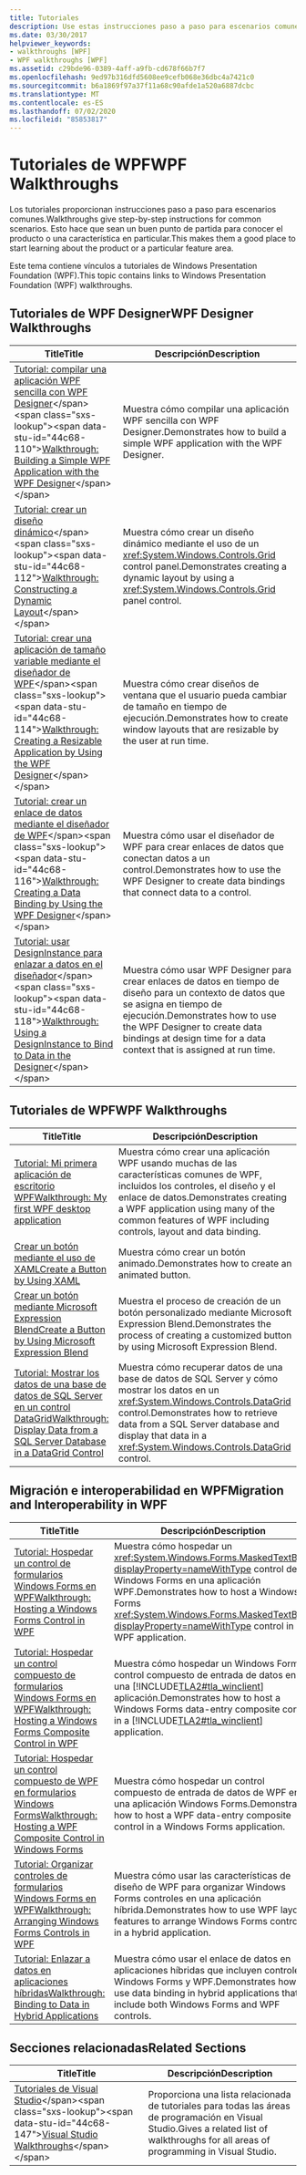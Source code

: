 ```yaml
---
title: Tutoriales
description: Use estas instrucciones paso a paso para escenarios comunes sobre el producto WPF o un área de características determinada.
ms.date: 03/30/2017
helpviewer_keywords:
- walkthroughs [WPF]
- WPF walkthroughs [WPF]
ms.assetid: c29bde96-0389-4aff-a9fb-cd678f66b7f7
ms.openlocfilehash: 9ed97b316dfd5608ee9cefb068e36dbc4a7421c0
ms.sourcegitcommit: b6a1869f97a37f11a68c90afde1a520a6887dcbc
ms.translationtype: MT
ms.contentlocale: es-ES
ms.lasthandoff: 07/02/2020
ms.locfileid: "85853817"
---
```

# <a name="wpf-walkthroughs"></a><span data-ttu-id="44c68-103">Tutoriales de WPF</span><span class="sxs-lookup"><span data-stu-id="44c68-103">WPF Walkthroughs</span></span>
<span data-ttu-id="44c68-104">Los tutoriales proporcionan instrucciones paso a paso para escenarios comunes.</span><span class="sxs-lookup"><span data-stu-id="44c68-104">Walkthroughs give step-by-step instructions for common scenarios.</span></span> <span data-ttu-id="44c68-105">Esto hace que sean un buen punto de partida para conocer el producto o una característica en particular.</span><span class="sxs-lookup"><span data-stu-id="44c68-105">This makes them a good place to start learning about the product or a particular feature area.</span></span>

 <span data-ttu-id="44c68-106">Este tema contiene vínculos a tutoriales de Windows Presentation Foundation (WPF).</span><span class="sxs-lookup"><span data-stu-id="44c68-106">This topic contains links to Windows Presentation Foundation (WPF) walkthroughs.</span></span>

## <a name="wpf-designer-walkthroughs"></a><span data-ttu-id="44c68-107">Tutoriales de WPF Designer</span><span class="sxs-lookup"><span data-stu-id="44c68-107">WPF Designer Walkthroughs</span></span>

|<span data-ttu-id="44c68-108">Title</span><span class="sxs-lookup"><span data-stu-id="44c68-108">Title</span></span>|<span data-ttu-id="44c68-109">Descripción</span><span class="sxs-lookup"><span data-stu-id="44c68-109">Description</span></span>|
|-----------|-----------------|
|<span data-ttu-id="44c68-110">[Tutorial: compilar una aplicación WPF sencilla con WPF Designer](https://docs.microsoft.com/previous-versions/visualstudio/visual-studio-2010/bb546972(v=vs.100))</span><span class="sxs-lookup"><span data-stu-id="44c68-110">[Walkthrough: Building a Simple WPF Application with the WPF Designer](https://docs.microsoft.com/previous-versions/visualstudio/visual-studio-2010/bb546972(v=vs.100))</span></span>|<span data-ttu-id="44c68-111">Muestra cómo compilar una aplicación WPF sencilla con WPF Designer.</span><span class="sxs-lookup"><span data-stu-id="44c68-111">Demonstrates how to build a simple WPF application with the WPF Designer.</span></span>|
|<span data-ttu-id="44c68-112">[Tutorial: crear un diseño dinámico](https://docs.microsoft.com/previous-versions/visualstudio/visual-studio-2010/bb514519(v=vs.100))</span><span class="sxs-lookup"><span data-stu-id="44c68-112">[Walkthrough: Constructing a Dynamic Layout](https://docs.microsoft.com/previous-versions/visualstudio/visual-studio-2010/bb514519(v=vs.100))</span></span>|<span data-ttu-id="44c68-113">Muestra cómo crear un diseño dinámico mediante el uso de un <xref:System.Windows.Controls.Grid> control panel.</span><span class="sxs-lookup"><span data-stu-id="44c68-113">Demonstrates creating a dynamic layout by using a <xref:System.Windows.Controls.Grid> panel control.</span></span>|
|<span data-ttu-id="44c68-114">[Tutorial: crear una aplicación de tamaño variable mediante el diseñador de WPF](https://docs.microsoft.com/previous-versions/visualstudio/visual-studio-2010/bb546954(v=vs.100))</span><span class="sxs-lookup"><span data-stu-id="44c68-114">[Walkthrough: Creating a Resizable Application by Using the WPF Designer](https://docs.microsoft.com/previous-versions/visualstudio/visual-studio-2010/bb546954(v=vs.100))</span></span>|<span data-ttu-id="44c68-115">Muestra cómo crear diseños de ventana que el usuario pueda cambiar de tamaño en tiempo de ejecución.</span><span class="sxs-lookup"><span data-stu-id="44c68-115">Demonstrates how to create window layouts that are resizable by the user at run time.</span></span>|
|<span data-ttu-id="44c68-116">[Tutorial: crear un enlace de datos mediante el diseñador de WPF](https://docs.microsoft.com/previous-versions/visualstudio/visual-studio-2010/dd434207(v=vs.100))</span><span class="sxs-lookup"><span data-stu-id="44c68-116">[Walkthrough: Creating a Data Binding by Using the WPF Designer](https://docs.microsoft.com/previous-versions/visualstudio/visual-studio-2010/dd434207(v=vs.100))</span></span>|<span data-ttu-id="44c68-117">Muestra cómo usar el diseñador de WPF para crear enlaces de datos que conectan datos a un control.</span><span class="sxs-lookup"><span data-stu-id="44c68-117">Demonstrates how to use the WPF Designer to create data bindings that connect data to a control.</span></span>|
|<span data-ttu-id="44c68-118">[Tutorial: usar DesignInstance para enlazar a datos en el diseñador](https://docs.microsoft.com/previous-versions/visualstudio/visual-studio-2010/dd490796(v=vs.100))</span><span class="sxs-lookup"><span data-stu-id="44c68-118">[Walkthrough: Using a DesignInstance to Bind to Data in the Designer](https://docs.microsoft.com/previous-versions/visualstudio/visual-studio-2010/dd490796(v=vs.100))</span></span>|<span data-ttu-id="44c68-119">Muestra cómo usar WPF Designer para crear enlaces de datos en tiempo de diseño para un contexto de datos que se asigna en tiempo de ejecución.</span><span class="sxs-lookup"><span data-stu-id="44c68-119">Demonstrates how to use the WPF Designer to create data bindings at design time for a data context that is assigned at run time.</span></span>|

## <a name="wpf-walkthroughs"></a><span data-ttu-id="44c68-120">Tutoriales de WPF</span><span class="sxs-lookup"><span data-stu-id="44c68-120">WPF Walkthroughs</span></span>

|<span data-ttu-id="44c68-121">Title</span><span class="sxs-lookup"><span data-stu-id="44c68-121">Title</span></span>|<span data-ttu-id="44c68-122">Descripción</span><span class="sxs-lookup"><span data-stu-id="44c68-122">Description</span></span>|
|-----------|-----------------|
|[<span data-ttu-id="44c68-123">Tutorial: Mi primera aplicación de escritorio WPF</span><span class="sxs-lookup"><span data-stu-id="44c68-123">Walkthrough: My first WPF desktop application</span></span>](walkthrough-my-first-wpf-desktop-application.md)|<span data-ttu-id="44c68-124">Muestra cómo crear una aplicación WPF usando muchas de las características comunes de WPF, incluidos los controles, el diseño y el enlace de datos.</span><span class="sxs-lookup"><span data-stu-id="44c68-124">Demonstrates creating a WPF application using many of the common features of WPF including controls, layout and data binding.</span></span>|
|[<span data-ttu-id="44c68-125">Crear un botón mediante el uso de XAML</span><span class="sxs-lookup"><span data-stu-id="44c68-125">Create a Button by Using XAML</span></span>](../controls/walkthrough-create-a-button-by-using-xaml.md)|<span data-ttu-id="44c68-126">Muestra cómo crear un botón animado.</span><span class="sxs-lookup"><span data-stu-id="44c68-126">Demonstrates how to create an animated button.</span></span>|
|[<span data-ttu-id="44c68-127">Crear un botón mediante Microsoft Expression Blend</span><span class="sxs-lookup"><span data-stu-id="44c68-127">Create a Button by Using Microsoft Expression Blend</span></span>](../controls/walkthrough-create-a-button-by-using-microsoft-expression-blend.md)|<span data-ttu-id="44c68-128">Muestra el proceso de creación de un botón personalizado mediante Microsoft Expression Blend.</span><span class="sxs-lookup"><span data-stu-id="44c68-128">Demonstrates the process of creating a customized button by using Microsoft Expression Blend.</span></span>|
|[<span data-ttu-id="44c68-129">Tutorial: Mostrar los datos de una base de datos de SQL Server en un control DataGrid</span><span class="sxs-lookup"><span data-stu-id="44c68-129">Walkthrough: Display Data from a SQL Server Database in a DataGrid Control</span></span>](../controls/walkthrough-display-data-from-a-sql-server-database-in-a-datagrid-control.md)|<span data-ttu-id="44c68-130">Muestra cómo recuperar datos de una base de datos de SQL Server y cómo mostrar los datos en un <xref:System.Windows.Controls.DataGrid> control.</span><span class="sxs-lookup"><span data-stu-id="44c68-130">Demonstrates how to retrieve data from a SQL Server database and display that data in a <xref:System.Windows.Controls.DataGrid> control.</span></span>|

## <a name="migration-and-interoperability-in-wpf"></a><span data-ttu-id="44c68-131">Migración e interoperabilidad en WPF</span><span class="sxs-lookup"><span data-stu-id="44c68-131">Migration and Interoperability in WPF</span></span>

|<span data-ttu-id="44c68-132">Title</span><span class="sxs-lookup"><span data-stu-id="44c68-132">Title</span></span>|<span data-ttu-id="44c68-133">Descripción</span><span class="sxs-lookup"><span data-stu-id="44c68-133">Description</span></span>|
|-----------|-----------------|
|[<span data-ttu-id="44c68-134">Tutorial: Hospedar un control de formularios Windows Forms en WPF</span><span class="sxs-lookup"><span data-stu-id="44c68-134">Walkthrough: Hosting a Windows Forms Control in WPF</span></span>](../advanced/walkthrough-hosting-a-windows-forms-control-in-wpf.md)|<span data-ttu-id="44c68-135">Muestra cómo hospedar un <xref:System.Windows.Forms.MaskedTextBox?displayProperty=nameWithType> control de Windows Forms en una aplicación WPF.</span><span class="sxs-lookup"><span data-stu-id="44c68-135">Demonstrates how to host a Windows Forms <xref:System.Windows.Forms.MaskedTextBox?displayProperty=nameWithType> control in a WPF application.</span></span>|
|[<span data-ttu-id="44c68-136">Tutorial: Hospedar un control compuesto de formularios Windows Forms en WPF</span><span class="sxs-lookup"><span data-stu-id="44c68-136">Walkthrough: Hosting a Windows Forms Composite Control in WPF</span></span>](../advanced/walkthrough-hosting-a-windows-forms-composite-control-in-wpf.md)|<span data-ttu-id="44c68-137">Muestra cómo hospedar un Windows Forms control compuesto de entrada de datos en una [!INCLUDE[TLA2#tla_winclient](../../../../includes/tla2sharptla-winclient-md.md)] aplicación.</span><span class="sxs-lookup"><span data-stu-id="44c68-137">Demonstrates how to host a Windows Forms data-entry composite control in a [!INCLUDE[TLA2#tla_winclient](../../../../includes/tla2sharptla-winclient-md.md)] application.</span></span>|
|[<span data-ttu-id="44c68-138">Tutorial: Hospedar un control compuesto de WPF en formularios Windows Forms</span><span class="sxs-lookup"><span data-stu-id="44c68-138">Walkthrough: Hosting a WPF Composite Control in Windows Forms</span></span>](../advanced/walkthrough-hosting-a-wpf-composite-control-in-windows-forms.md)|<span data-ttu-id="44c68-139">Muestra cómo hospedar un control compuesto de entrada de datos de WPF en una aplicación Windows Forms.</span><span class="sxs-lookup"><span data-stu-id="44c68-139">Demonstrates how to host a WPF data-entry composite control in a Windows Forms application.</span></span>|
|[<span data-ttu-id="44c68-140">Tutorial: Organizar controles de formularios Windows Forms en WPF</span><span class="sxs-lookup"><span data-stu-id="44c68-140">Walkthrough: Arranging Windows Forms Controls in WPF</span></span>](../advanced/walkthrough-arranging-windows-forms-controls-in-wpf.md)|<span data-ttu-id="44c68-141">Muestra cómo usar las características de diseño de WPF para organizar Windows Forms controles en una aplicación híbrida.</span><span class="sxs-lookup"><span data-stu-id="44c68-141">Demonstrates how to use WPF layout features to arrange Windows Forms controls in a hybrid application.</span></span>|
|[<span data-ttu-id="44c68-142">Tutorial: Enlazar a datos en aplicaciones híbridas</span><span class="sxs-lookup"><span data-stu-id="44c68-142">Walkthrough: Binding to Data in Hybrid Applications</span></span>](../advanced/walkthrough-binding-to-data-in-hybrid-applications.md)|<span data-ttu-id="44c68-143">Muestra cómo usar el enlace de datos en aplicaciones híbridas que incluyen controles Windows Forms y WPF.</span><span class="sxs-lookup"><span data-stu-id="44c68-143">Demonstrates how to use data binding in hybrid applications that include both Windows Forms and WPF controls.</span></span>|

## <a name="related-sections"></a><span data-ttu-id="44c68-144">Secciones relacionadas</span><span class="sxs-lookup"><span data-stu-id="44c68-144">Related Sections</span></span>

|<span data-ttu-id="44c68-145">Title</span><span class="sxs-lookup"><span data-stu-id="44c68-145">Title</span></span>|<span data-ttu-id="44c68-146">Descripción</span><span class="sxs-lookup"><span data-stu-id="44c68-146">Description</span></span>|
|-----------|-----------------|
|<span data-ttu-id="44c68-147">[Tutoriales de Visual Studio](https://docs.microsoft.com/previous-versions/visualstudio/visual-studio-2010/szatc41e(v=vs.100))</span><span class="sxs-lookup"><span data-stu-id="44c68-147">[Visual Studio Walkthroughs](https://docs.microsoft.com/previous-versions/visualstudio/visual-studio-2010/szatc41e(v=vs.100))</span></span>|<span data-ttu-id="44c68-148">Proporciona una lista relacionada de tutoriales para todas las áreas de programación en Visual Studio.</span><span class="sxs-lookup"><span data-stu-id="44c68-148">Gives a related list of walkthroughs for all areas of programming in Visual Studio.</span></span>|
